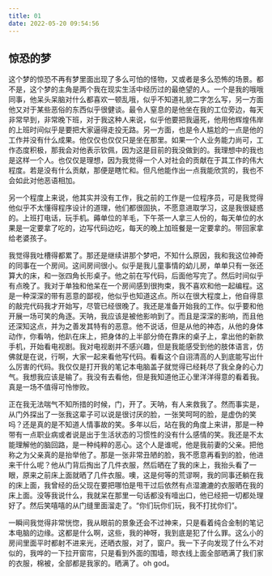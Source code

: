 ```yaml
---
title: 01
date: 2022-05-20 09:54:56
---
```


## 惊恐的梦

这个梦的惊恐不再有梦里面出现了多么可怕的怪物，又或者是多么恐怖的场景。都不是，这个梦的主角是两个我在现实生活中经历过的最绝望的人。一个是我的哦哦同事，他呆头呆脑对什么都喜欢一顿乱哦，似乎不知道礼貌二字怎么写，另一方面他又对于某些恶俗的东西似乎很健谈。最令人窒息的是他坐在我的工位旁边，每天非常早到，非常晚下班，对于我这种人来说，似乎他要把我逼死，他用他辉煌伟岸的上班时间似乎是要把大家逼得走投无路。另一方面，也是令人尴尬的一点是他的工作并没有什么成果。他仅仅也仅仅只是坐在那里。如果一个人业务能力尚可，工作态度积极，那我会对他表示钦佩，因为这是目前的我没做到的。我理想中的我也是这样一个人。也仅仅是理想，因为我觉得一个人对社会的贡献在于其工作的伟大程度。若是没有什么贡献，那便是瞎忙和。但凡他能作出一点我能欣赏的，我也不会如此对他恶语相加。

另一个程度上来说，他其实并没有工作，我之前的工作是一位程序员，可是我觉得他似乎不太懂得程序设计的道理，他们都很固执，不愿意进取学习，这是我很疑惑的。上班打电话，玩手机。薅单位的羊毛，下午茶一人拿三人份的，每天单位的水果是一定要拿了吃的，边写代码边吃，每天的晚上加班餐是一定要拿的。带回家拿给老婆孩子。

我觉得我吐槽得都累了。那还是继续讲那个梦吧，不知什么原因，我和我这位神奇的同事在一个房间。这间房间很小。似乎是我儿童事情的幼儿房，单单只有一张还算大的床，和一张四角长形桌子。他之前在写代码，后面他写完了。然后时间似乎有点晚了。我对于单独和他呆在一个房间感到很拘束，我不喜欢和他一起编程。这是一种深深的带有恶意的鄙视，他似乎也知道这点。所以在很大程度上，他自得意的敲完代码我才开始写，尽管已经很晚了。我还是准备开始我的工作。似乎要和他开展一场可笑的角逐。天呐，我应该是被他影响到了。而且是深深的影响，而且他还深知这点，并为之善发其特有的恶意。他不说话，但是从他的神态，从他的身体动作，你看呐，他趴在床上，把身体的上半部分倚在靠床的桌子上，拿出他的新款手机，开始看电视剧。我对电视剧并不感兴趣，但是我能感受到他的肢体语言，仿佛就是在说，行啊，大家一起来看他写代码。看看这个自诩清高的人到底能写出什么厉害的代码。我仅仅是打开我的笔记本电脑盖子就觉得已经耗尽了我全身的心力气。我想我应该是输了。我没有去看他，但是我知道他正心里洋洋得意的看着我。真是一场不值得可怜惨败。

正在我无法喘气不知所措的时候，门，开了。天呐，有人来救我了。然而事实是，从门外探出了一张我这辈子可以说是很讨厌的脸，一张笑呵呵的脸，是虚伪的笑吗？还是真的是不知道人情事故的笑。多年以后，站在我的角度上来讲，那是一种带有一点职业病或者说是出于生活状态的习惯性的没有什么感情的笑。我还是不太能理解他的脑回路，是一种纯粹的恶心。这个人是谁呢，他是我前妻的父亲。把他称之为父亲真的是抬举他了。那是一张非常丑陋的脸，我不愿意再看到的脸，他进来干什么呢？他从门背后掏出了几件衣服，然后晒在了我的床上，我抬头看了一眼，原来之前床上面就晒了几件衣服。噢，这是何等的荒谬啊，我的同事还躺在我的床上面，我曾经的岳父现在要把哪怕是甩干过后依然有点湿漉漉的衣服晒在我的床上面。没等我说什么，我就呆在那里一句话都没有噎出口，他已经把一切都处理好了。然后笑嘻嘻的从门缝里面溜走了。“你们玩你们玩，我不打扰你们”。

一瞬间我觉得非常恍惚，我从眼前的景象还会不过神来，只是看着纯合金制的笔记本电脑的边缘。这都是什么啊，这些，我的神呀，我到底是犯了什么罪。这么小的房间里面平时都射不进来光，还晒衣服，对了，窗户。我一下子向发现了什么不对似的，我哗的一下拉开窗帘，只是看到外面的围墙，晾衣线上面全部晒满了我们家的衣服，棉被，全部都是我家的。晒满了。oh god。
